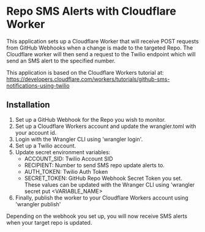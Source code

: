 # Repo SMS Alerts with Cloudflare Worker

This application sets up a Cloudflare Worker that will receive POST requests 
from GitHub Webhooks when a change is made to the targeted Repo.  The Cloudflare worker
will then send a request to the Twilio endpoint which will send an SMS alert to
the specified number.

This application is based on the Cloudflare Workers tutorial at:
https://developers.cloudflare.com/workers/tutorials/github-sms-notifications-using-twilio

## Installation

1. Set up a GitHub Webhook for the Repo you wish to monitor.
2. Set up a Cloudflare Workers account and update the wrangler.toml with your account id.
3. Login with the Wrangler CLI using 'wrangler login'.
4. Set up a Twilio account.
5. Update secret environment variables:
    - ACCOUNT_SID: Twilio Account SID
    - RECIPIENT: Number to send SMS repo update alerts to.
    - AUTH_TOKEN: Twilio Auth Token
    - SECRET_TOKEN: GitHub Repo Webhook Secret Token you set.
    These values can be updated with the Wranger CLI using 'wrangler secret put <VARIABLE_NAME>
6.  Finally, publish the worker to your Cloudflare Workers account using 'wrangler publish'

Depending on the webhook you set up, you will now receive SMS alerts when your target repo is updated.

